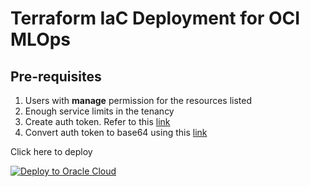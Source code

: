 # Terraform IaC Deployment for OCI MLOps

## **Pre-requisites**
1. Users with **manage** permission for the resources listed
2. Enough service limits in the tenancy
3. Create auth token. Refer to this [link](https://docs.oracle.com/en-us/iaas/Content/Identity/Tasks/managingcredentials.htm#create_swift_password)
4. Convert auth token to base64 using this [link](https://www.base64encode.org/)

Click here to deploy

[![Deploy to Oracle Cloud](https://oci-resourcemanager-plugin.plugins.oci.oraclecloud.com/latest/deploy-to-oracle-cloud.svg)](https://cloud.oracle.com/resourcemanager/stacks/create?zipUrl=https://github.com/howowi/mlops-terraform/releases/download/beta/mlops-terraform.zip)